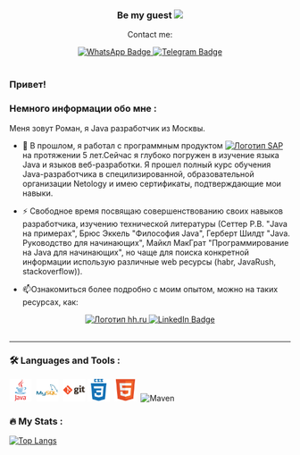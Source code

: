 <h3 align ="center">
    Be my guest
  <img src="https://media.giphy.com/media/YRVxMztzdMb0t7PTBw/giphy.gif" width="40px"/>
</h3>

<div id="header" align="center">
  <p>Contact me:</p>
   <a href="https://wa.me/89685138761?text=Здравствуйте!">
  <img src="https://f.nodacdn.net/410048" alt="WhatsApp Badge" width="90px" height="30px"/>
  </a>
  <a href="https://t.me/RVRoman">
  <img src="https://img.shields.io/badge/Telegram-blue?style=for-the-badge&logo=telegram&logoColor=white" alt="Telegram Badge" width="100px" height="30px"/>
  </a>
</div>



<br>

### Привет!

###  Немного информации обо мне :
Меня зовут Роман, я Java разработчик из Москвы. 
        
- :telescope: В прошлом, я работал с программным продуктом <a href="https://www.sap.com/cis/index.html?url_id=auto_hp_redirect_cis"> <img src="https://upload.wikimedia.org/wikipedia/commons/8/8f/SAP-Logo.svg"  alt="Логотип SAP" width="40px" height="20px" /> </a> на протяжении 5 лет.Сейчас я глубоко погружен в изучение языка Java и языков веб-разработки. Я прошел полный курс обучения Java-разработчика в специлизированной, образовательной организации Netology и имею сертификаты, подтверждающие мои навыки.  

- :zap: Свободное время посвящаю совершенствованию своих навыков разработчика, изучению технической литературы (Сеттер Р.В. "Java на примерах", Брюс Эккель "Философия Java", Герберт Шилдт "Java. Руководство для начинающих", Майкл МакГрат "Программирование на Java для начинающих", но чаще для поиска конкретной информации использую различные web ресурсы (habr, JavaRush, stackoverflow)).

- :mailbox:Ознакомиться более подробно с моим опытом, можно на таких ресурсах, как: 
<div id="badges" align="center">
 <a href="https://malahovka.hh.ru/resume/a69dfc14ff0b401c200039ed1f4b493869366f?hhtmFrom=account_login" >
 <img src="https://toplogos.ru/images/thumbs/preview-logo-hh-ru.png"  alt="Логотип hh.ru" width="35px" height="30px" />
  </a>
  <a href="https://www.linkedin.com/in/roman-kalistratov-684339262/">
  <img src="https://3.bp.blogspot.com/-FoGVzTQj4wU/XsOD7GDVkcI/AAAAAAAAG6s/TYr1LB8wMZI-BExS85TiRbMkaEaxFpkFgCK4BGAYYCw/s1600/LinkedIn%2BLogo%2BLinchi%2BKwok%2BBlog.jpg" alt="LinkedIn Badge" width="60px" height="30px"/>
  </a>
  <br>
  <img src="https://komarev.com/ghpvc/?username=rvr0man&style=plastic-square&color=blue" alt=""/>
</div>


---

### :hammer_and_wrench: Languages and Tools :
<div>
  <img src="https://github.com/devicons/devicon/blob/master/icons/java/java-original-wordmark.svg" title="Java" alt="Java" width="40" height="40"/>&nbsp;
  <img src="https://github.com/devicons/devicon/blob/master/icons/mysql/mysql-original-wordmark.svg" title="MySQL"  alt="MySQL" width="40" height="40"/>&nbsp;
  <img src="https://github.com/devicons/devicon/blob/master/icons/git/git-original-wordmark.svg" title="Git" **alt="Git" width="40" height="40"/>
  <img src="https://github.com/devicons/devicon/blob/master/icons/css3/css3-plain-wordmark.svg"  title="CSS3" alt="CSS" width="40" height="40"/>&nbsp;
  <img src="https://github.com/devicons/devicon/blob/master/icons/html5/html5-original.svg" title="HTML5" alt="HTML" width="40" height="40"/>&nbsp;
  <img src="https://upload.wikimedia.org/wikipedia/commons/5/52/Apache_Maven_logo.svg" title="Maven" alt="Maven" width="80" height="40"/>&nbsp;
  
  </div>


### :fire: My Stats :

[![Top Langs](https://github-readme-stats.vercel.app/api/top-langs/?username=rvr0man&layout=compact&theme=vision-friendly-dark)](https://github.com/anuraghazra/github-readme-stats)
<!--
**RVR0MAN/RVR0MAN** is a ✨ _special_ ✨ repository because its `README.md` (this file) appears on your GitHub profile.

Here are some ideas to get you started:

- 🔭 I’m currently working on ...
- 🌱 I’m currently learning ...
- 👯 I’m looking to collaborate on ...
- 🤔 I’m looking for help with ...
- 💬 Ask me about ...
- 📫 How to reach me: ...
- 😄 Pronouns: ...
- ⚡ Fun fact: ...
-->
